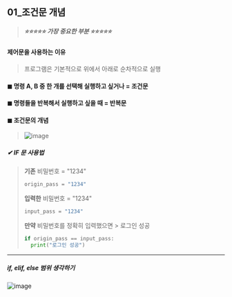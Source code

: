 ## 01_조건문 개념

> ##### ⭐⭐⭐⭐⭐ 가장 중요한 부분 ⭐⭐⭐⭐⭐



#### 제어문을 사용하는 이유 

> 프로그램은 기본적으로 위에서 아래로 순차적으로 실행 

#### ◼ 명령 A, B 중 한 개를 선택해 실행하고 싶거나 = 조건문 

#### ◼ 명령들을 반복해서 실행하고 싶을 때 = 반복문 



#### ◼ 조건문의 개념 

> ![image](https://user-images.githubusercontent.com/99783474/216036155-23ca0fd6-478f-48c5-8954-e210780169d9.png)

##### ✔ IF 문 사용법 

> **기존** 비밀번호 = "1234"
>
> ```python
> origin_pass = "1234"
> ```
>
> **입력한** 비밀번호 = "1234"
>
> ```python
> input_pass = "1234"
> ```
>
> **만약** 비밀번호를 정확히 입력했으면 > 로그인 성공 
>
> ```python
> if origin_pass == input_pass:
> 	print("로그인 성공")
> ```





---



##### if, elif, else 범위 생각하기 

![image](https://user-images.githubusercontent.com/99783474/216036216-0d788f4d-5f92-4826-a1ae-4a9816a50771.png)
